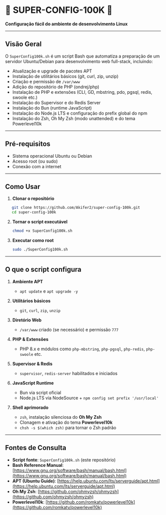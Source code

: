 # 🚀 SUPER-CONFIG-100K 🚀

**Configuração fácil do ambiente de desenvolvimento Linux**

---

## Visão Geral

O `SuperConfig100k.sh` é um script Bash que automatiza a preparação de um servidor Ubuntu/Debian para desenvolvimento web full-stack, incluindo:

- Atualização e upgrade de pacotes APT  
- Instalação de utilitários básicos (git, curl, zip, unzip)  
- Criação e permissão de `/var/www`  
- Adição do repositório de PHP (ondrej/php)  
- Instalação de PHP e extensões (CLI, GD, mbstring, pdo, pgsql, redis, swoole etc.)  
- Instalação do Supervisor e do Redis Server  
- Instalação do Bun (runtime JavaScript)  
- Instalação do Node.js LTS e configuração do prefix global do npm  
- Instalação do Zsh, Oh My Zsh (modo unattended) e do tema Powerlevel10k  

---

## Pré-requisitos

- Sistema operacional Ubuntu ou Debian  
- Acesso root (ou sudo)  
- Conexão com a internet  

---

## Como Usar

1. **Clonar o repositório**  
```bash
   git clone https://github.com/Akifer2/super-config-100k.git
   cd super-config-100k
```

2. **Tornar o script executável**

   ```bash
   chmod +x SuperConfig100k.sh
   ```
3. **Executar como root**

   ```bash
   sudo ./SuperConfig100k.sh
   ```

---

## O que o script configura

1. **Ambiente APT**

   * `apt update` e `apt upgrade -y`

2. **Utilitários básicos**

   * `git`, `curl`, `zip`, `unzip`
3. **Diretório Web**
   * `/var/www` criado (se necessário) e permissão `777`
4. **PHP & Extensões**
   * PHP 8.x e módulos como `php-mbstring`, `php-pgsql`, `php-redis`, `php-swoole` etc.
5. **Supervisor & Redis**
   * `supervisor`, `redis-server` habilitados e iniciados
6. **JavaScript Runtime**
   * Bun via script oficial
   * Node.js LTS via NodeSource + `npm config set prefix '/usr/local'`
7. **Shell aprimorado**
   * `zsh`, instalação silenciosa do **Oh My Zsh**
   * Clonagem e ativação do tema **Powerlevel10k**
   * `chsh -s $(which zsh)` para tornar o Zsh padrão
  ---

## Fontes de Consulta

* **Script fonte**: `SuperConfig100k.sh` (este repositório)
* **Bash Reference Manual**: [https://www.gnu.org/software/bash/manual/bash.html](https://www.gnu.org/software/bash/manual/bash.html)
* **APT (Ubuntu Guide)**: [https://help.ubuntu.com/lts/serverguide/apt.html](https://help.ubuntu.com/lts/serverguide/apt.html)
* **Oh My Zsh**: [https://github.com/ohmyzsh/ohmyzsh](https://github.com/ohmyzsh/ohmyzsh)
* **Powerlevel10k**: [https://github.com/romkatv/powerlevel10k](https://github.com/romkatv/powerlevel10k)
